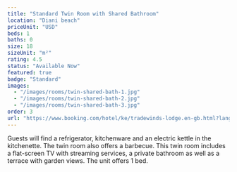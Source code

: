 ```yaml
---
title: "Standard Twin Room with Shared Bathroom"
location: "Diani beach"
priceUnit: "USD"
beds: 1
baths: 0
size: 18
sizeUnit: "m²"
rating: 4.5
status: "Available Now"
featured: true
badge: "Standard"
images:
  - "/images/rooms/twin-shared-bath-1.jpg"
  - "/images/rooms/twin-shared-bath-2.jpg"
  - "/images/rooms/twin-shared-bath-3.jpg"
order: 3
url: "https://www.booking.com/hotel/ke/tradewinds-lodge.en-gb.html?lang=en-gb&soz=1&lang_changed=1&activeTab=main#RD317675003"
---
```


Guests will find a refrigerator, kitchenware and an electric kettle in the kitchenette. The twin room also offers a barbecue. This twin room includes a flat-screen TV with streaming services, a private bathroom as well as a terrace with garden views. The unit offers 1 bed.